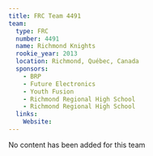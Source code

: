 ```yaml
---
title: FRC Team 4491
team:
  type: FRC
  number: 4491
  name: Richmond Knights
  rookie_year: 2013
  location: Richmond, Québec, Canada
  sponsors:
    - BRP
    - Future Electronics
    - Youth Fusion
    - Richmond Regional High School
    - Richmond Regional High School
  links:
    Website: 
---
```

No content has been added for this team